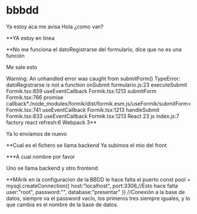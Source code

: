 # bbbdd
Ya estoy aca
me avisa
Hola
¿como van?

**YA estoy en linea

**No me funciona el datoRegistrarse del formulario, dice que no es una función

Me sale esto 

Warning: An unhandled error was caught from submitForm() TypeError: datoRegistrarse is not a function
    onSubmit formulario.js:23
    executeSubmit Formik.tsx:859
    useEventCallback Formik.tsx:1213
    submitForm Formik.tsx:766
    promise callback*./node_modules/formik/dist/formik.esm.js/useFormik/submitForm< Formik.tsx:741
    useEventCallback Formik.tsx:1213
    handleSubmit Formik.tsx:833
    useEventCallback Formik.tsx:1213
    React 23
    js index.js:7
    factory react refresh:6
    Webpack 3**

Ya lo enviamos de nuevo

**Cual es el fichero
 se llama backend
 Ya subimos el mio del front


 ***A cual nombre por favor

Uno se llama backend y otro frontend


 **MArik en la configuracion de la BBDD le hace falta el puerto
 const pool = mysql.createConnection({
    host:"localhost",
    port:3306,//Esto hace falta
    user:"root",
    password:"",
    database:"presentar"
}) //Conexión a la base de datos, siempre va el password vacío, los primeros tres siempre iguales, y lo que cambia es el nombre de la base de datos.

